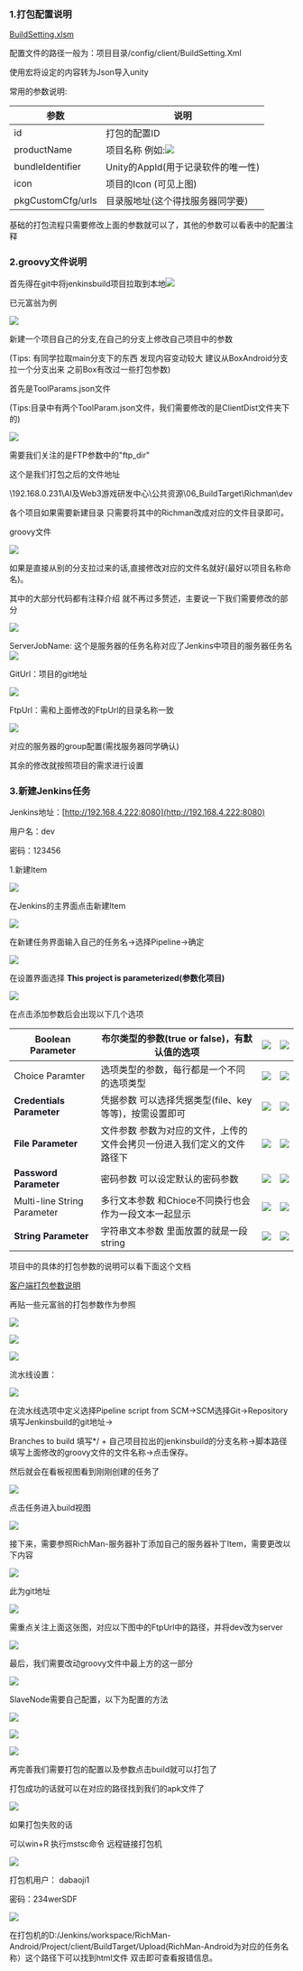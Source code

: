 ### 1.打包配置说明


[BuildSetting.xlsm](https://snh48group.yuque.com/attachments/yuque/0/2024/xlsm/43297665/1721617092774-81e21aea-41b5-4d6d-8f1e-ebddaed0bece.xlsm)

配置文件的路径一般为：项目目录/config/client/BuildSetting.Xml

使用宏将设定的内容转为Json导入unity

常用的参数说明:

| 参数 | 说明 |
| --- | --- |
| id | 打包的配置ID |
| productName | 项目名称 例如:![](https://cdn.nlark.com/yuque/0/2024/png/43297665/1721617464843-e6a3583c-3e1f-4dde-b06f-22609f7a9d46.png) |
| bundleIdentifier | Unity的AppId(用于记录软件的唯一性) |
| icon | 项目的Icon (可见上图) |
| pkgCustomCfg/urls | 目录服地址(这个得找服务器同学要) |


基础的打包流程只需要修改上面的参数就可以了，其他的参数可以看表中的配置注释



### 2.groovy文件说明
首先得在git中将jenkinsbuild项目拉取到本地![](https://cdn.nlark.com/yuque/0/2024/png/43297665/1721618358919-01b792f7-7d61-4031-88d7-18c45db42020.png)

已元富翁为例

![](https://cdn.nlark.com/yuque/0/2024/png/43297665/1721619475875-99b81c9f-09df-4941-b23e-7b556e3c54f7.png)

新建一个项目自己的分支,在自己的分支上修改自己项目中的参数

(Tips: 有同学拉取main分支下的东西 发现内容变动较大 建议从BoxAndroid分支拉一个分支出来 之前Box有改过一些打包参数)



首先是ToolParams.json文件

(Tips:目录中有两个ToolParam.json文件，我们需要修改的是ClientDist文件夹下的)

![](https://cdn.nlark.com/yuque/0/2024/png/43297665/1721619610621-08609eb8-f852-4d01-b066-a4470c557eff.png)

需要我们关注的是FTP参数中的"ftp_dir"

这个是我们打包之后的文件地址

\\192.168.0.231\AI及Web3游戏研发中心\公共资源\06_BuildTarget\Richman\dev



各个项目如果需要新建目录 只需要将其中的Richman改成对应的文件目录即可。



groovy文件

![](https://cdn.nlark.com/yuque/0/2024/png/43297665/1721626607934-5ab77a58-21f3-4ffb-b204-775c0a1ad219.png)

如果是直接从别的分支拉过来的话,直接修改对应的文件名就好(最好以项目名称命名)。

其中的大部分代码都有注释介绍 就不再过多赘述，主要说一下我们需要修改的部分

![](https://cdn.nlark.com/yuque/0/2024/png/43297665/1721627020228-318bd05d-54e3-4aeb-840b-a0a6f5eeb4c1.png)

ServerJobName: 这个是服务器的任务名称对应了Jenkins中项目的服务器任务名![](https://cdn.nlark.com/yuque/0/2024/png/43297665/1721627082349-cf47ed4e-b0a6-48cb-a751-394d9b5d2d2f.png)

GitUrl：项目的git地址



![](https://cdn.nlark.com/yuque/0/2024/png/43297665/1721627136213-027f062e-dd15-4da1-96b1-46ef5a40330e.png)

FtpUrl：需和上面修改的FtpUrl的目录名称一致

![](https://cdn.nlark.com/yuque/0/2024/png/43297665/1721627214395-fda01d31-1e9e-4de9-862a-a3fd3c996fb9.png)

对应的服务器的group配置(需找服务器同学确认)

其余的修改就按照项目的需求进行设置



### 3.新建Jenkins任务
Jenkins地址：[http://192.168.4.222:8080](http://192.168.4.222:8080)

用户名：dev

密码：123456

1.新建Item

![](https://cdn.nlark.com/yuque/0/2024/png/43297665/1721627736971-a58f2322-f705-49a5-a487-5073e68bd261.png)

在Jenkins的主界面点击新建Item

![](https://cdn.nlark.com/yuque/0/2024/png/43297665/1721627812102-7fb8e0d5-6be0-407f-a927-f651fe77fede.png)

在新建任务界面输入自己的任务名->选择Pipeline->确定

![](https://cdn.nlark.com/yuque/0/2024/png/43297665/1721628009604-b9c2005a-2c20-4acd-aa7b-c21205c3c808.png)

在设置界面选择 **<font style="color:rgb(20, 20, 31);">This project is parameterized(参数化项目)</font>**

![](https://cdn.nlark.com/yuque/0/2024/png/43297665/1721628131856-23f3415b-764b-46e2-b258-d2eaebd0aa08.png)

在点击添加参数后会出现以下几个选项



| Boolean Parameter | 布尔类型的参数(true or false)，有默认值的选项 | ![](https://cdn.nlark.com/yuque/0/2024/png/43297665/1721628688049-07fafcc8-0fd4-49c2-b05d-0288f7be84ce.png) | ![](https://cdn.nlark.com/yuque/0/2024/png/43297665/1721630982158-95213eb5-6049-4f8f-94ab-62c3361bc926.png) |
| --- | --- | --- | --- |
| Choice Paramter | 选项类型的参数，每行都是一个不同的选项类型 | ![](https://cdn.nlark.com/yuque/0/2024/png/43297665/1721628709539-4ea18150-6b34-4b45-bb42-372e8f84c6a9.png) | ![](https://cdn.nlark.com/yuque/0/2024/png/43297665/1721630964836-148f8eb6-efbc-4c5f-b9e8-904e4c6c452e.png) |
| **<font style="color:rgb(20, 20, 31);">Credentials Parameter</font>** | 凭据参数 可以选择凭据类型(file、key等等)，按需设置即可 | ![](https://cdn.nlark.com/yuque/0/2024/png/43297665/1721628732575-d560dfa6-1fe5-45fb-a7ac-a4750cc832ba.png) | ![](https://cdn.nlark.com/yuque/0/2024/png/43297665/1721631001981-f219e3f1-f9b8-44f6-9339-8e032d69c7e6.png) |
| **<font style="color:rgb(20, 20, 31);">File Parameter</font>** | 文件参数 参数为对应的文件，上传的文件会拷贝一份进入我们定义的文件路径下 | ![](https://cdn.nlark.com/yuque/0/2024/png/43297665/1721629608698-95b1d838-494a-4026-bb44-7ae4aea0ddd5.png) | ![](https://cdn.nlark.com/yuque/0/2024/png/43297665/1721631117293-33df5c1f-ff47-4ea6-ac35-dacbdff330e9.png) |
| **<font style="color:rgb(20, 20, 31);">Password Parameter</font>** | 密码参数 可以设定默认的密码参数 | ![](https://cdn.nlark.com/yuque/0/2024/png/43297665/1721630577596-aefa3092-47c5-4461-a0bf-b860a7af6151.png) | ![](https://cdn.nlark.com/yuque/0/2024/png/43297665/1721631134136-69bd6c58-86bd-45b6-ab1c-db366bf12ef2.png) |
| Multi-line String Parameter | 多行文本参数 和Chioce不同换行也会作为一段文本一起显示 | ![](https://cdn.nlark.com/yuque/0/2024/png/43297665/1721630886264-55ad8ab3-5377-4fe8-9f18-2403200528af.png) | ![](https://cdn.nlark.com/yuque/0/2024/png/43297665/1721631147980-09ef8289-51f8-4407-a031-15afd4d2ef69.png) |
| **<font style="color:rgb(20, 20, 31);">String Parameter</font>** | 字符串文本参数 里面放置的就是一段string | ![](https://cdn.nlark.com/yuque/0/2024/png/43297665/1721630898535-bc7ced53-ae4e-439c-be09-cdb00368da30.png) | ![](https://cdn.nlark.com/yuque/0/2024/png/43297665/1721631160165-6ce222f6-05a9-46b5-b66a-f9612d676d2a.png) |


项目中的具体的打包参数的说明可以看下面这个文档

[客户端打包参数说明](https://snh48group.yuque.com/org-wiki-snh48group-ec9yge/rgqlf2/am20lgutlzbg80if)

再贴一些元富翁的打包参数作为参照

![](https://cdn.nlark.com/yuque/0/2024/png/43297665/1721631427916-467f4cb6-c1cc-4dd9-9867-6a35e742f9d9.png)

![](https://cdn.nlark.com/yuque/0/2024/png/43297665/1721631455535-950ae526-2f16-448f-8ac2-bb726c5d8c25.png)

![](https://cdn.nlark.com/yuque/0/2024/png/43297665/1721631476042-341a380a-9a1e-43ce-87b7-e466f90cb076.png)

流水线设置：

![](https://cdn.nlark.com/yuque/0/2024/png/43297665/1721631670124-cce95312-714a-427e-a374-1c135b18f2c1.png)

在流水线选项中定义选择Pipeline script from SCM->SCM选择Git->Repository 填写Jenkinsbuild的git地址->

Branches to build 填写*/ + 自己项目拉出的jenkinsbuild的分支名称->脚本路径填写上面修改的groovy文件的文件名称->点击保存。

然后就会在看板视图看到刚刚创建的任务了

![](https://cdn.nlark.com/yuque/0/2024/png/43297665/1721632235165-8a178fb5-feeb-4655-8551-900b8d8348b6.png)

<font style="color:rgb(20, 20, 31);">点击任务进入build视图</font>

![](https://cdn.nlark.com/yuque/0/2024/png/43297665/1721632635428-7545852e-5c57-4305-925a-3662608779ca.png)



接下来，需要参照RichMan-服务器补丁添加自己的服务器补丁Item，需要更改以下内容

![](https://cdn.nlark.com/yuque/0/2024/png/44684279/1722252740832-57f40ee2-3e30-47ea-afae-15397fac90d5.png)

此为git地址

![](https://cdn.nlark.com/yuque/0/2024/png/44684279/1722252769456-1fbbd19d-005e-43a4-8d8c-d33de1415f3a.png)

需重点关注上面这张图，对应以下图中的FtpUrl中的路径，并将dev改为server

![](https://cdn.nlark.com/yuque/0/2024/png/44684279/1722252868278-8de4a89a-efe6-4af8-a8fb-70e988cfcb24.png)

最后，我们需要改动groovy文件中最上方的这一部分

![](https://cdn.nlark.com/yuque/0/2024/png/44684279/1722252929352-2ee0774a-4030-4fac-980f-81907c2e883e.png)

SlaveNode需要自己配置，以下为配置的方法

![](https://cdn.nlark.com/yuque/0/2024/png/44684279/1722253009096-9580fcdd-f023-44b6-b086-503648b38ad0.png)

![](https://cdn.nlark.com/yuque/0/2024/png/44684279/1722253049184-75543936-50c8-459b-a150-b7a49e2484c2.png)

![](https://cdn.nlark.com/yuque/0/2024/png/44684279/1722253117693-65f13f7e-6d66-4cf7-b976-c86667c119b1.png)

再完善我们需要打包的配置以及参数点击build就可以打包了

打包成功的话就可以在对应的路径找到我们的apk文件了

![](https://cdn.nlark.com/yuque/0/2024/png/43297665/1721632799245-fcf843c3-0e4b-4ddd-975f-f48435cc2661.png)

如果打包失败的话

可以win+R 执行mstsc命令 远程链接打包机

![](https://cdn.nlark.com/yuque/0/2024/png/43297665/1721632872376-e93f677f-8972-492d-9bf0-073d0f18cfcf.png)

打包机用户： dabaoji1  

密码：234werSDF

![](https://cdn.nlark.com/yuque/0/2024/png/43297665/1721633119555-2493a4ff-e14e-478e-83ad-c829329589ae.png)

在打包机的D:/Jenkins/workspace/RichMan-Android/Project/client/BuildTarget/Upload(RichMan-Android为对应的任务名称）这个路径下可以找到html文件 双击即可查看报错信息。





